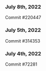 ### July 8th, 2022

Commit #220447

### July 5th, 2022

Commit #314353


### July 4th, 2022

Commit #72281
